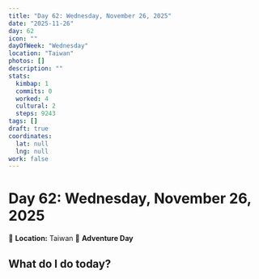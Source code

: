 ```yaml
---
title: "Day 62: Wednesday, November 26, 2025"
date: "2025-11-26"
day: 62
icon: ""
dayOfWeek: "Wednesday"
location: "Taiwan"
photos: []
description: ""
stats:
  kimbap: 1
  commits: 0
  worked: 4
  cultural: 2
  steps: 9243
tags: []
draft: true
coordinates:
  lat: null
  lng: null
work: false
---
```

# Day 62: Wednesday, November 26, 2025

📍 **Location:** Taiwan
🎒 **Adventure Day**

## What do I do today?


